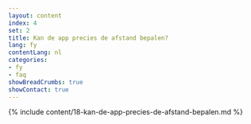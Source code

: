```yaml
---
layout: content
index: 4
set: 2
title: Kan de app precies de afstand bepalen?
lang: fy
contentLang: nl
categories:
- fy
- faq
showBreadCrumbs: true
showContact: true
---
```

{% include content/18-kan-de-app-precies-de-afstand-bepalen.md %}
